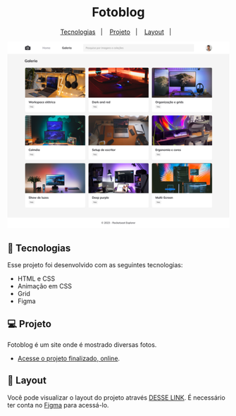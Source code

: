 <h1 align="center"> Fotoblog </h1>

<p align="center">
  <a href="#-tecnologias">Tecnologias</a>&nbsp;&nbsp;&nbsp;|&nbsp;&nbsp;&nbsp;
  <a href="#-projeto">Projeto</a>&nbsp;&nbsp;&nbsp;|&nbsp;&nbsp;&nbsp;
  <a href="#-layout">Layout</a>&nbsp;&nbsp;&nbsp;|&nbsp;&nbsp;&nbsp;
</p>

<img src="/assets/projeto.png" alt="Fotoblog">

## 🚀 Tecnologias

Esse projeto foi desenvolvido com as seguintes tecnologias:

- HTML e CSS
- Animação em CSS
- Grid
- Figma

## 💻 Projeto

Fotoblog é um site onde é mostrado diversas fotos.

- [Acesse o projeto finalizado, online](https://jhonimattos.github.io/fotoblog).

## 🔖 Layout

Você pode visualizar o layout do projeto através [DESSE LINK](https://www.figma.com/file/wLbwXqCU3Xy6Ln9mssdt2S/Fotoblog-%E2%80%A2-Projeto-Explorer-(Community)?type=design&node-id=0-1&mode=design&t=VC5RR2AJufB5enJG-0). É necessário ter conta no [Figma](https://figma.com) para acessá-lo.